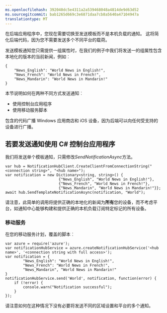 ```yaml
---
ms.openlocfilehash: 392040dc5e4311a2a539468048a4814de9d63d52
ms.sourcegitcommit: bab1265d669c3e6871daa7cb8a5640a47104947a
translationtype: MT
---
```



在后端应用程序中，您现在需要切换至发送模板而不是本机负载的通知。 这将简化后端代码，因为您不需要发送多个不同平台的载荷。

发送模板通知您只需提供一组属性时，在我们的例子中我们将发送一的组属性包含本地化的版本的当前新闻，例如︰

    {
        "News_English": "World News in English!",
        "News_French": "World News in French!",
        "News_Mandarin": "World News in Mandarin!"
    }


本节说明如何在两种不同方式发送通知︰

- 使用控制台应用程序
- 使用移动服务脚本

包含的代码广播 Windows 应用商店和 iOS 设备，因为后端可以向任何受支持的设备进行广播。



## 若要发送通知使用 C# 控制台应用程序 ##

我们将发送单个模板通知，只需修改*SendNotificationAsync*方法。

    var hub = NotificationHubClient.CreateClientFromConnectionString("<connection string>", "<hub name>");
    var notification = new Dictionary<string, string>() {
                            {"News_English", "World News in English!"},
                            {"News_French", "World News in French!"},
                            {"News_Mandarin", "World News in Mandarin!"}};
    await hub.SendTemplateNotificationAsync(notification, "World");

请注意，此简单的调用将提供正确的本地化的新闻为**所有**您的设备，而不考虑平台，如通知中心能够构建和提供正确的本机负载订阅特定标记的所有设备。

### 移动服务

在您的移动服务计划，覆盖的脚本︰

    var azure = require('azure');
    var notificationHubService = azure.createNotificationHubService('<hub name>', '<connection string with full access>');
    var notification = {
            "News_English": "World News in English!",
            "News_French": "World News in French!",
            "News_Mandarin", "World News in Mandarin!"
    }
    notificationHubService.send('World', notification, function(error) {
        if (!error) {
            console.warn("Notification successful");
        }
    });
    
请注意如何在这种情况下没有必要将发送不同的区域设置和平台的多个通知。

